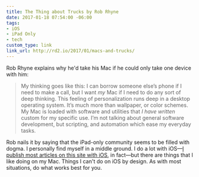 ```yaml
---
title: The Thing about Trucks by Rob Rhyne
date: 2017-01-18 07:54:00 -06:00
tags:
- iOS
- iPad Only
- tech
custom_type: link
link_url: http://rd2.io/2017/01/macs-and-trucks/
---
```


Rob Rhyne explains why he'd take his Mac if he could only take one device with him:

> My thinking goes like this: I can borrow someone else’s phone if I need to make a call, but I want *my* Mac if I need to do any sort of deep thinking. This feeling of personalization runs deep in a desktop operating system. It’s much more than wallpaper, or color schemes. My Mac is loaded with software and utilities that *I have written* custom for my specific use. I’m not talking about general software development, but scripting, and automation which ease my everyday tasks.

Rob nails it by saying that the iPad-only community seems to be filled with dogma. I personally find myself in a middle ground. I do a lot with iOS—[I publish most articles on this site with iOS](/2016/01/publishing-to-jekyll-from-ios/), in fact—but there are things that I like doing on my Mac. Things I can't do on iOS by design. As with most situations, do what works best for you.
